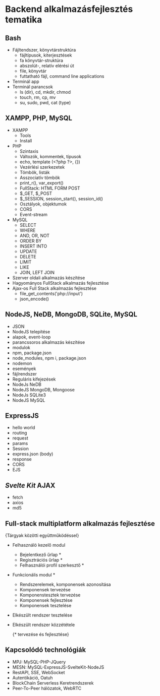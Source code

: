 # Backend alkalmazásfejlesztés tematika

## Bash

- Fájltendszer, könyvtárstruktúra
  - fájltípusok, kiterjesztések
  - fa könyvtár-struktúra
  - abszolút-, relatív elérési út
  - file, könyvtár
  - futtatható fájl, command line applications
- Terminál app
- Terminál parancsok
  - ls (dir), cd, mkdir, chmod
  - touch, rm, cp, mv
  - su, sudo, pwd, cat (type)

## XAMPP, PHP, MySQL

- XAMPP
  - Tools
  - Install
- PHP
  - Szintaxis
  - Változók, kommentek, típusok
  - echo, template (\<?php ?>, {})
  - Vezérlési szerkezetek
  - Tömbök, listák
  - Asszociatív tömbök
  - print_r(), var_export()
  - FullStack: HTML FORM POST
  - $_GET, $_POST
  - $_SESSION, session_start(), session_id()
  - Osztályok, objektumok
  - CORS
  - Event-stream
- MySQL
  - SELECT
  - WHERE
  - AND, OR, NOT
  - ORDER BY
  - INSERT INTO
  - UPDATE
  - DELETE
  - LIMIT
  - LIKE
  - JOIN, LEFT JOIN
- Szerver oldali alkalmazás készítése
- Hagyományos FullStack alkalmazás fejlesztése
- Ajax-os Full Stack alkalmazás fejlesztése
  - file_get_contents('php://input')
  - json_encode()

## NodeJS, NeDB, MongoDB, SQLite, MySQL

- JSON
- NodeJS telepítése
- alapok, event-loop
- parancssoros alkalmazás készítése
- modulok
- npm, package.json
- node_modules, npm i, package.json
- nodemon
- események
- fájlrendszer
- Reguláris kifejezések
- NodeJs NeDB
- NodeJS MongoDB, Mongoose
- NodeJs SQLite3
- NodeJS MySQL

## ExpressJS

- hello world
- routing
- request
- params
- Session
- express.json (body)
- response
- CORS
- EJS

## _Svelte Kit_ AJAX

- fetch
- axios
- md5

## Full-stack multiplatform alkalmazás fejlesztése

  {Tárgyak közötti együttműködéssel}

- Felhasználó kezelő modul
  - Bejelentkező űrlap *
  - Regisztrációs űrlap *
  - Felhasználói profil szerkesztő *
- Funkcionális modul *
  - Rendszerelemek, komponensek azonosítása
  - Komponensek tervezése
  - Komponenstesztek tervezése
  - Komponensek fejlesztése
  - Komponensek tesztelése
- Elkészült rendszer tesztelése
- Elkészült rendszer közzététele

  {* tervezése és fejlesztése}

## Kapcsolódó technológiák

- MPJ: MySQL-PHP-JQuery
- MESN: MySQL-ExpressJS-SvelteKit-NodeJS
- RestAPI, SSE, WebSocket
- Autentikáció, Oatuh
- BlockChain Serverless Keretrendszerek
- Peer-To-Peer hálózatok, WebRTC
